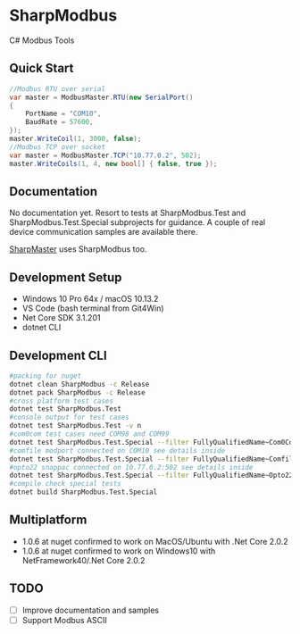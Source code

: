 # SharpModbus

C# Modbus Tools

## Quick Start

```csharp
//Modbus RTU over serial
var master = ModbusMaster.RTU(new SerialPort()
{
    PortName = "COM10",
    BaudRate = 57600,
});
master.WriteCoil(1, 3000, false);
//Modbus TCP over socket
var master = ModbusMaster.TCP("10.77.0.2", 502);
master.WriteCoils(1, 4, new bool[] { false, true });
```

## Documentation

No documentation yet. Resort to tests at SharpModbus.Test and SharpModbus.Test.Special subprojects for guidance. A couple of real device communication samples are available there.

[SharpMaster](https://github.com/samuelventura/SharpMaster) uses SharpModbus too.

## Development Setup

- Windows 10 Pro 64x / macOS 10.13.2
- VS Code (bash terminal from Git4Win)
- Net Core SDK 3.1.201
- dotnet CLI

## Development CLI

```bash
#packing for nuget
dotnet clean SharpModbus -c Release
dotnet pack SharpModbus -c Release
#cross platform test cases
dotnet test SharpModbus.Test
#console output for test cases
dotnet test SharpModbus.Test -v n
#com0com test cases need COM98 and COM99
dotnet test SharpModbus.Test.Special --filter FullyQualifiedName~Com0ComSlaveTest
#comfile modport connected on COM10 see details inside
dotnet test SharpModbus.Test.Special --filter FullyQualifiedName~ComfileModportTest
#opto22 snappac connected on 10.77.0.2:502 see details inside
dotnet test SharpModbus.Test.Special --filter FullyQualifiedName~Opto22SnapPacTest
#compile check special tests
dotnet build SharpModbus.Test.Special
```

## Multiplatform

- 1.0.6 at nuget confirmed to work on MacOS/Ubuntu with .Net Core 2.0.2
- 1.0.6 at nuget confirmed to work on Windows10 with NetFramework40/.Net Core 2.0.2

## TODO

- [ ] Improve documentation and samples
- [ ] Support Modbus ASCII